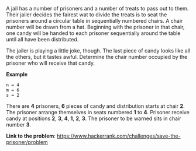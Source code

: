 A jail has a number of prisoners and a number of treats to pass out to them. 
Their jailer decides the fairest wat to divide the treats is to seat the prisoners around a circular table in sequentially numbered chairs.
A chair number will be drawn from a hat. Beginning with the prisoner in that chair, one candy will be handed to each prisoner
sequentially around the table until all have been distributed.

The jailer is playing a little joke, though. The last piece of candy looks like all the others, but it tastes awful.
Determine the chair number occupied by the prisoner who will receive that candy.

**Example**
```
n = 4
m = 6
s = 2
```

There are **4** prisoners, **6** pieces of candy and distribution starts at chair **2**. The prisoner arrange themselves in seats numbered
**1** to **4**. Prisoner receive candy at positions **2**, **3**, **4**, **1**, **2**, **3**. 
The prisoner to be warned sits in chair number **3**.

**Link to the problem**: https://www.hackerrank.com/challenges/save-the-prisoner/problem